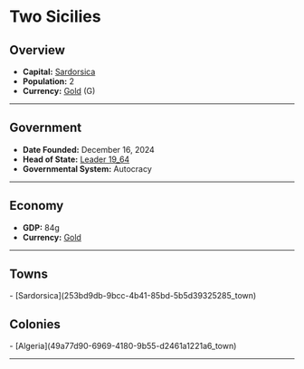 <!--UNDEDITED FILE, remove this entire line if this file has been edited!-->
# <!--NAME-->Two Sicilies<!--NAME-->

## Overview

- **Capital:** <!--CAPITAL_LINK-->[Sardorsica](253bd9db-9bcc-4b41-85bd-5b5d39325285_town)<!--CAPITAL_LINK-->
- **Population:** <!--POPULATION-->2<!--POPULATION-->
- **Currency:** <!--CURRENCY_LINK-->[Gold](Gold_currency)<!--CURRENCY_LINK--> (<!--CURRENCY_ABV-->G<!--CURRENCY_ABV-->)

---

## Government

- **Date Founded:** <!--FOUNDED-->December 16, 2024<!--FOUNDED-->
- **Head of State:** <!--LEADER_TITLE_LINK-->[Leader 19_64](19_64_user)<!--LEADER_TITLE_LINK-->
- **Governmental System:** <!--GOVERNMENT-->Autocracy<!--GOVERNMENT-->

---

## Economy

- **GDP:** <!--GDP-->84g<!--GDP-->
- **Currency:** <!--CURRENCY_LINK-->[Gold](Gold_currency)<!--CURRENCY_LINK-->

---

## Towns

<!--TOWNS-->- [Sardorsica](253bd9db-9bcc-4b41-85bd-5b5d39325285_town)<!--TOWNS-->

## Colonies

<!--COLONIES-->- [Algeria](49a77d90-6969-4180-9b55-d2461a1221a6_town)<!--COLONIES-->

---